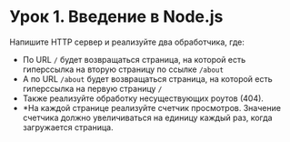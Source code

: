 # Урок 1. Введение в Node.js

Напишите HTTP сервер и реализуйте два обработчика, где:

- По URL `/` будет возвращаться страница, на которой есть гиперссылка на вторую страницу по ссылке `/about`
- А по URL `/about` будет возвращаться страница, на которой есть гиперссылка на первую страницу `/`
- Также реализуйте обработку несуществующих роутов (404).
- *На каждой странице реализуйте счетчик просмотров. Значение счетчика должно увеличиваться на единицу каждый раз, когда загружается страница.